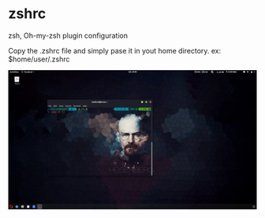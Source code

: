 # zshrc
zsh, Oh-my-zsh plugin configuration


Copy the .zshrc file and simply pase it in yout home directory. 
ex: $home/user/.zshrc


![alt text](https://github.com/hrugved-knocks/zshrc/blob/master/preview.png)

